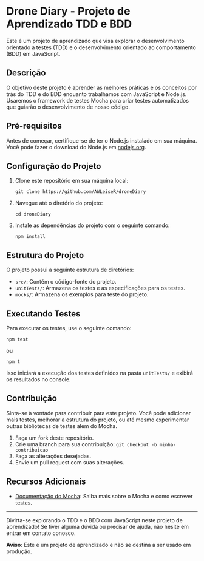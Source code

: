 # Drone Diary - Projeto de Aprendizado TDD e BDD

Este é um projeto de aprendizado que visa explorar o desenvolvimento orientado a testes (TDD) e o desenvolvimento orientado ao comportamento (BDD) em JavaScript.

## Descrição

O objetivo deste projeto é aprender as melhores práticas e os conceitos por trás do TDD e do BDD enquanto trabalhamos com JavaScript e Node.js. Usaremos o framework de testes Mocha para criar testes automatizados que guiarão o desenvolvimento de nosso código.

## Pré-requisitos

Antes de começar, certifique-se de ter o Node.js instalado em sua máquina. Você pode fazer o download do Node.js em [nodejs.org](https://nodejs.org/).

## Configuração do Projeto

1. Clone este repositório em sua máquina local:

    ```
    git clone https://github.com/AWLeiseR/droneDiary
    ```

2. Navegue até o diretório do projeto:

    ```
    cd droneDiary
    ```

3. Instale as dependências do projeto com o seguinte comando:

    ```
    npm install
    ```

## Estrutura do Projeto

O projeto possui a seguinte estrutura de diretórios:

-   `src/`: Contém o código-fonte do projeto.
-   `unitTests/`: Armazena os testes e as especificações para os testes.
-   `mocks/`: Armazena os exemplos para teste do projeto.

## Executando Testes

Para executar os testes, use o seguinte comando:

```
npm test
```

ou

```
npm t
```

Isso iniciará a execução dos testes definidos na pasta `unitTests/` e exibirá os resultados no console.

## Contribuição

Sinta-se à vontade para contribuir para este projeto. Você pode adicionar mais testes, melhorar a estrutura do projeto, ou até mesmo experimentar outras bibliotecas de testes além do Mocha.

1. Faça um fork deste repositório.
2. Crie uma branch para sua contribuição: `git checkout -b minha-contribuicao`
3. Faça as alterações desejadas.
4. Envie um pull request com suas alterações.

## Recursos Adicionais

-   [Documentação do Mocha](https://mochajs.org/): Saiba mais sobre o Mocha e como escrever testes.

---

Divirta-se explorando o TDD e o BDD com JavaScript neste projeto de aprendizado! Se tiver alguma dúvida ou precisar de ajuda, não hesite em entrar em contato conosco.

**Aviso**: Este é um projeto de aprendizado e não se destina a ser usado em produção.
